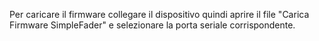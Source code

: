 Per caricare il firmware collegare il dispositivo quindi aprire il file "Carica Firmware SimpleFader" e selezionare la porta seriale corrispondente.
